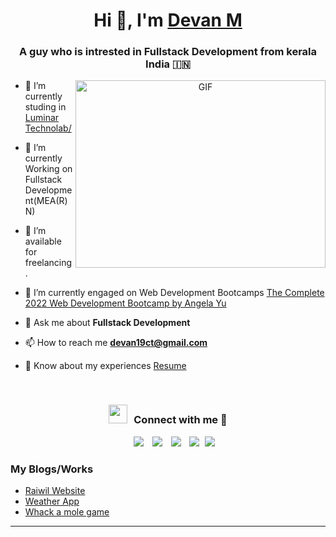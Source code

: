 <h1 align="center">Hi 👋, I'm <a href="https://devan19ct.github.io/cv/" target="blank">
Devan M</a></h1>
<h3 align="center">A guy who is intrested in  Fullstack Development from kerala India &#127470;&#127475</h3>

<a target="_blank" align="center">
  <img align="right" top="500" height="300" width="400" alt="GIF" src="https://media.giphy.com/media/SWoSkN6DxTszqIKEqv/giphy.gif">
</a>

- 🔭 I’m currently studing in <a href="https://www.luminartechnolab.com" target="blank">Luminar Technolab/</a>

- 🌱 I’m currently Working on  Fullstack Development(MEA(R)N)

- 🤝 I’m available for freelancing.

- 🌱 I’m currently engaged on Web Development Bootcamps <a href="https://twitter.com/yu_angela?lang=en" target="blank">The Complete 2022 Web Development Bootcamp by Angela Yu
</a>

- 💬 Ask me about **Fullstack Development**

- 📫 How to reach me **devan19ct@gmail.com**

- 📄 Know about my experiences <a href="https://devan19ct.github.io/cv/" target="blank">Resume</a>
<br/>
<h3 align="center" > <img src="https://media.giphy.com/media/iY8CRBdQXODJSCERIr/giphy.gif" width="30" height="30" style="margin-right: 10px;">Connect with me 🤝 </h3>

<p align="center">

 <div align="center"  class="icons-social" style="margin-left: 10px;">
        <a style="margin-left: 10px;"  target="_blank" href="https://www.linkedin.com/in/devan-m-1124b3234/">
			<img src="https://img.icons8.com/doodle/40/000000/linkedin--v2.png"></a>
        <a style="margin-left: 10px;" target="_blank" href="https://github.com/devan19ct">
		<img src="https://img.icons8.com/doodle/40/000000/github--v1.png"></a>
        <a style="margin-left: 10px;" target="_blank" href="https://www.instagram.com/_mr.coffin/">
			<img src="https://img.icons8.com/doodle/40/000000/instagram-new--v2.png"></a>
		<a style="margin-left: 10px;" target="_blank" href="https://twitter.com/DevanM55625256">
			<img src="https://img.icons8.com/doodle/1x/twitter-squared--v2.png" ></a>
		<a style="margin-left: 5px;" target="_blank" href="https://devan19ct.github.io/cv/">
					<img src="https://icons8.com/icon/REWqOFWKTiZj/cv" ></a>
      </div>

</p>

### My Blogs/Works

<!-- BLOG-POST-LIST:START -->

- [Raiwil Website](https://raiwil.com/)
- [Weather App](https://devan19ct.github.io/weather-app/)
- [Whack a mole game](https://devan19ct.github.io/whack-a-mole-game/)

<!-- BLOG-POST-LIST:END -->

---
